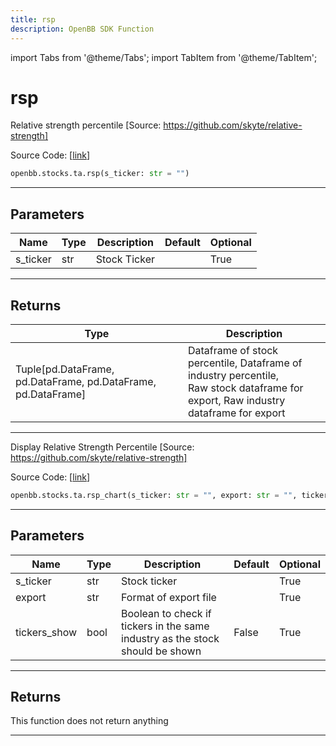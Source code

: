 ```yaml
---
title: rsp
description: OpenBB SDK Function
---
```


import Tabs from '@theme/Tabs';
import TabItem from '@theme/TabItem';

# rsp

<Tabs>
<TabItem value="model" label="Model" default>

Relative strength percentile [Source: https://github.com/skyte/relative-strength]

Source Code: [[link](https://github.com/OpenBB-finance/OpenBBTerminal/tree/main/openbb_terminal/stocks/technical_analysis/rsp_model.py#L16)]

```python
openbb.stocks.ta.rsp(s_ticker: str = "")
```

---

## Parameters

| Name | Type | Description | Default | Optional |
| ---- | ---- | ----------- | ------- | -------- |
| s_ticker | str | Stock Ticker |  | True |


---

## Returns

| Type | Description |
| ---- | ----------- |
| Tuple[pd.DataFrame, pd.DataFrame, pd.DataFrame, pd.DataFrame] | Dataframe of stock percentile, Dataframe of industry percentile,<br/>Raw stock dataframe for export, Raw industry dataframe for export |
---



</TabItem>
<TabItem value="view" label="Chart">

Display Relative Strength Percentile [Source: https://github.com/skyte/relative-strength]

Source Code: [[link](https://github.com/OpenBB-finance/OpenBBTerminal/tree/main/openbb_terminal/stocks/technical_analysis/rsp_view.py#L20)]

```python
openbb.stocks.ta.rsp_chart(s_ticker: str = "", export: str = "", tickers_show: bool = False)
```

---

## Parameters

| Name | Type | Description | Default | Optional |
| ---- | ---- | ----------- | ------- | -------- |
| s_ticker | str | Stock ticker |  | True |
| export | str | Format of export file |  | True |
| tickers_show | bool | Boolean to check if tickers in the same industry as the stock should be shown | False | True |


---

## Returns

This function does not return anything

---



</TabItem>
</Tabs>